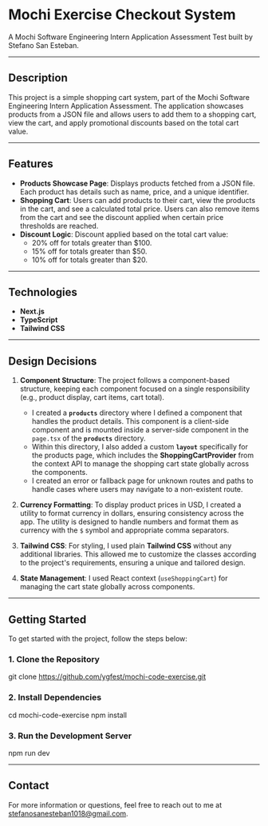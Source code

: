# Mochi Exercise Checkout System

A Mochi Software Engineering Intern Application Assessment Test built by Stefano San Esteban.

---

## **Description**

This project is a simple shopping cart system, part of the Mochi Software Engineering Intern Application Assessment. The application showcases products from a JSON file and allows users to add them to a shopping cart, view the cart, and apply promotional discounts based on the total cart value.

---

## **Features**

- **Products Showcase Page**: Displays products fetched from a JSON file. Each product has details such as name, price, and a unique identifier.
- **Shopping Cart**: Users can add products to their cart, view the products in the cart, and see a calculated total price. Users can also remove items from the cart and see the discount applied when certain price thresholds are reached.
- **Discount Logic**: Discount applied based on the total cart value:
  - 20% off for totals greater than $100.
  - 15% off for totals greater than $50.
  - 10% off for totals greater than $20.

---

## **Technologies**

- **Next.js**
- **TypeScript**
- **Tailwind CSS**

---

## **Design Decisions**

1. **Component Structure**: The project follows a component-based structure, keeping each component focused on a single responsibility (e.g., product display, cart items, cart total).
   - I created a **`products`** directory where I defined a component that handles the product details. This component is a client-side component and is mounted inside a server-side component in the `page.tsx` of the **`products`** directory.
   - Within this directory, I also added a custom **`layout`** specifically for the products page, which includes the **ShoppingCartProvider** from the context API to manage the shopping cart state globally across the components.
   - I created an error or fallback page for unknown routes and paths to handle cases where users may navigate to a non-existent route.
2. **Currency Formatting**: To display product prices in USD, I created a utility to format currency in dollars, ensuring consistency across the app. The utility is designed to handle numbers and format them as currency with the `$` symbol and appropriate comma separators.

3. **Tailwind CSS**: For styling, I used plain **Tailwind CSS** without any additional libraries. This allowed me to customize the classes according to the project's requirements, ensuring a unique and tailored design.

4. **State Management**: I used React context (`useShoppingCart`) for managing the cart state globally across components.

---

## **Getting Started**

To get started with the project, follow the steps below:

### 1. Clone the Repository

git clone https://github.com/ygfest/mochi-code-exercise.git

### 2. Install Dependencies

cd mochi-code-exercise
npm install

### 3. Run the Development Server

npm run dev

---

## **Contact**

For more information or questions, feel free to reach out to me at stefanosanesteban1018@gmail.com.

